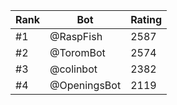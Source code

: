 Rank|Bot|Rating
---|---|---
#1|@RaspFish|2587
#2|@ToromBot|2574
#3|@colinbot|2382
#4|@OpeningsBot|2119
